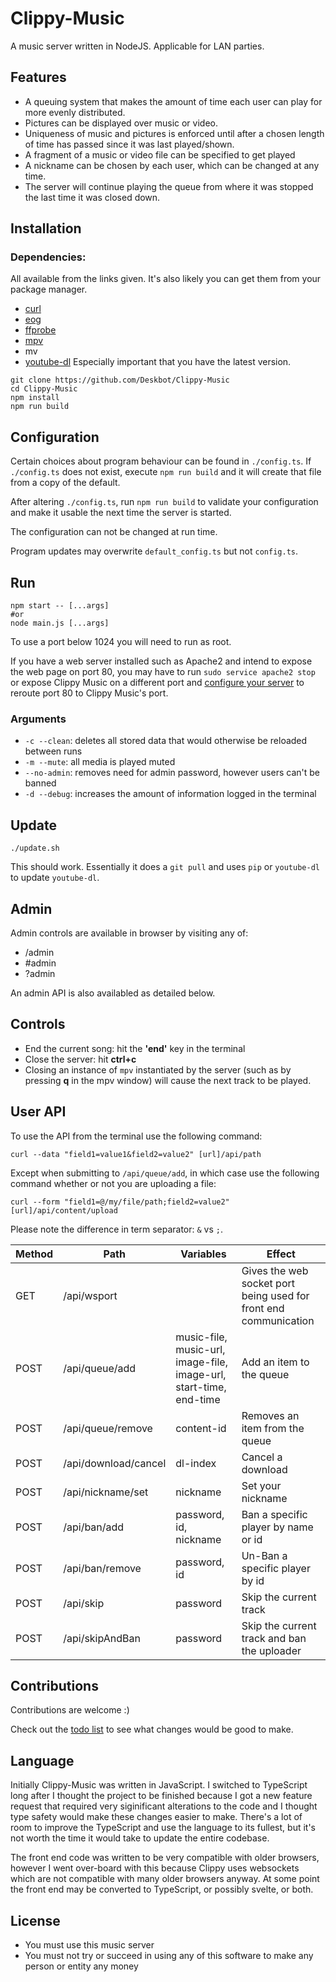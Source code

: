 Clippy-Music
============

A music server written in NodeJS. Applicable for LAN parties.

Features
--------

* A queuing system that makes the amount of time each user can play for more evenly distributed.
* Pictures can be displayed over music or video.
* Uniqueness of music and pictures is enforced until after a chosen length of time has passed since it was last played/shown.
* A fragment of a music or video file can be specified to get played
* A nickname can be chosen by each user, which can be changed at any time.
* The server will continue playing the queue from where it was stopped the last time it was closed down.

Installation
------------

### Dependencies:

All available from the links given. It's also likely you can get them from your package manager.

* [curl](https://curl.haxx.se/)
* [eog](https://github.com/GNOME/eog)
* [ffprobe](https://ffmpeg.org/download.html)
* [mpv](https://mpv.io/)
* mv
* [youtube-dl](https://rg3.github.io/youtube-dl/) Especially important that you have the latest version.

```
git clone https://github.com/Deskbot/Clippy-Music
cd Clippy-Music
npm install
npm run build
```

Configuration
-------------

Certain choices about program behaviour can be found in `./config.ts`. If `./config.ts` does not exist, execute `npm run build` and it will create that file from a copy of the default.

After altering `./config.ts`, run `npm run build` to validate your configuration and make it usable the next time the server is started.

The configuration can not be changed at run time.

Program updates may overwrite `default_config.ts` but not `config.ts`.

Run
---

```
npm start -- [...args]
#or
node main.js [...args]
```

To use a port below 1024 you will need to run as root.

If you have a web server installed such as Apache2 and intend to expose the web page on port 80, you may have to run `sudo service apache2 stop` or expose Clippy Music on a different port and [configure your server](https://wiwifos.blogspot.com/2017/09/apache2-port-rerouting.html) to reroute port 80 to Clippy Music's port.

### Arguments

* `-c --clean`: deletes all stored data that would otherwise be reloaded between runs
* `-m --mute`: all media is played muted
* `--no-admin`: removes need for admin password, however users can't be banned
* `-d --debug`: increases the amount of information logged in the terminal

Update
------

```
./update.sh
```

This should work. Essentially it does a `git pull` and uses `pip` or `youtube-dl` to update `youtube-dl`.

Admin
-----

Admin controls are available in browser by visiting any of:

* /admin
* #admin
* ?admin

An admin API is also availabled as detailed below.

Controls
--------

* End the current song: hit the **'end'** key in the terminal
* Close the server: hit **ctrl+c**
* Closing an instance of `mpv` instantiated by the server (such as by pressing **q** in the mpv window) will cause the next track to be played.

User API
--------

To use the API from the terminal use the following command:

```
curl --data "field1=value1&field2=value2" [url]/api/path
```

Except when submitting to `/api/queue/add`, in which case use the following command whether or not you are uploading a file:

```
curl --form "field1=@/my/file/path;field2=value2" [url]/api/content/upload
```

Please note the difference in term separator: `&` vs `;`.

Method | Path                 | Variables                                                          | Effect |
-------|----------------------|--------------------------------------------------------------------|--------|
GET    | /api/wsport          |                                                                    | Gives the web socket port being used for front end communication
POST   | /api/queue/add       | music-file, music-url, image-file, image-url, start-time, end-time | Add an item to the queue
POST   | /api/queue/remove    | content-id                                                         | Removes an item from the queue
POST   | /api/download/cancel | dl-index                                                           | Cancel a download
POST   | /api/nickname/set    | nickname                                                           | Set your nickname
POST   | /api/ban/add         | password, id, nickname                                             | Ban a specific player by name or id
POST   | /api/ban/remove      | password, id                                                       | Un-Ban a specific player by id
POST   | /api/skip            | password                                                           | Skip the current track
POST   | /api/skipAndBan      | password                                                           | Skip the current track and ban the uploader

Contributions
-------------

Contributions are welcome :)

Check out the [todo list](./TODO.md) to see what changes would be good to make.

Language
----------

Initially Clippy-Music was written in JavaScript. I switched to TypeScript long after I thought the project to be finished because I got a new feature request that required very siginificant alterations to the code and I thought type safety would make these changes easier to make. There's a lot of room to improve the TypeScript and use the language to its fullest, but it's not worth the time it would take to update the entire codebase.

The front end code was written to be very compatible with older browsers, however I went over-board with this because Clippy uses websockets which are not compatible with many older browsers anyway. At some point the front end may be converted to TypeScript, or possibly svelte, or both.

License
-------

* You must use this music server
* You must not try or succeed in using any of this software to make any person or entity any money
